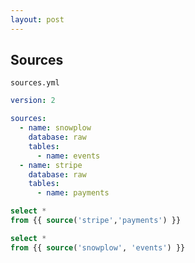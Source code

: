 ```yaml
---
layout: post
---
```


## Sources 
`sources.yml`
```yml
version: 2

sources:
  - name: snowplow
    database: raw
    tables:
      - name: events
  - name: stripe
    database: raw
    tables:
      - name: payments
```
```sql
select *
from {{ source('stripe','payments') }}
```
```sql
select *
from {{ source('snowplow', 'events') }}
```


